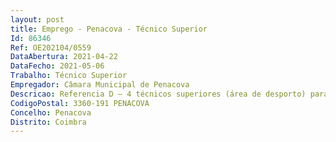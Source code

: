 ```yaml
--- 
layout: post
title: Emprego - Penacova - Técnico Superior
Id: 86346
Ref: OE202104/0559
DataAbertura: 2021-04-22
DataFecho: 2021-05-06
Trabalho: Técnico Superior
Empregador: Câmara Municipal de Penacova
Descricao: Referencia D – 4 técnicos superiores (área de desporto) para os Serviços de Desporto e Juventude.Funções a desenvolver nos diversos espaços Piscinas Municipais   aulas de Natação para Bebés (<3 anos)    aulas de Adaptação ao Meio Aquático (3  6 anos) aulas de Hidroginástica senior (>60 anos) Espaço Cardio Fitness   acompanhamento direto dos utilizadores com informação e respetivas correções de exercícios e posturas.Gerontomotricidade   acompanhamento e orientação de aulas adaptadas à população idosa que se encontra nas IPSS´s do concelho.Centro de BTT , Centro de Trail e Percursos Pedestres   manutenção de trilhos e apoio na organização de eventos desportivos (Maratona de BTT, Caminhadas pelas freguesias, Trail Carlos Sá, entre outros).Eventos desportivos   apoio na organização e realização de diversos eventos desportivos (Funny Run, Corridas Noturnas, 1.º Mergulho, Pen@Verão, Pen@Christmas, Pen@Páscoa, Cross Training, entre outros).
CodigoPostal: 3360-191 PENACOVA
Concelho: Penacova
Distrito: Coimbra
--- 
```

